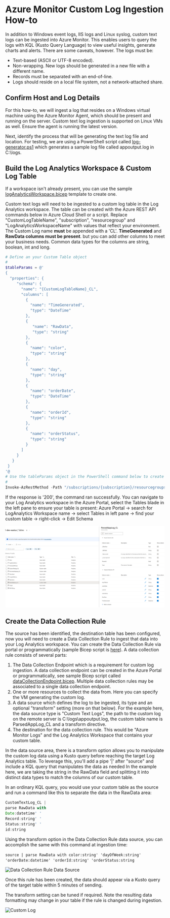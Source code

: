 # Azure Monitor Custom Log Ingestion How-to

In addition to Windows event logs, IIS logs and Linux syslog, custom text logs can be ingested into Azure Monitor.  This enables users to query the logs with KQL (Kusto Query Language) to view useful insights, generate charts and alerts.  There are some caveats, however.  The logs must be:

* Text-based (ASCII or UTF-8 encoded).
* Non-wrapping.  New logs should be generated in a new file with a different name.
* Records must be separated with an end-of-line.
* Logs should reside on a local file system, not a network-attached share.

## Confirm Host and Log Details

For this how-to, we will ingest a log that resides on a Windows virtual machine using the Azure Monitor Agent, which should be present and running on the server.  Custom text log ingestion is supported on Linux VMs as well.  Ensure the agent is running the latest version.

Next, identify the process that will be generating the text log file and location.  For testing, we are using a PowerShell script called [log-generator.ps1](./log-generator.ps1) which generates a sample log file called appoutput.log in C:\logs.

## Build the Log Analytics Workspace & Custom Log Table

If a workspace isn't already present, you can use the sample [logAnalyticsWorkspace.bicep](./logAnalyticsWorkspace.bicep) template to create one.

Custom text logs will need to be ingested to a custom log table in the Log Analytics workspace.  The table can be created with the Azure REST API commands below in Azure Cloud Shell or a script.  Replace "CustomLogTableName", "subscription", "resourcegroup" and "LogAnalyticsWorkspaceName" with values that reflect your environment.  The Custom Log name **must** be appended with a 'CL'.  **TimeGenerated** and **RawData columns must be present**. but you can add other columns to meet your business needs.  Common data types for the columns are string, boolean, int and long.

```powershell
# Define an your Custom Table object
#
$tableParams = @'
{
  "properties": {
     "schema": {
       "name": "{CustomLogTableName}_CL",
       "columns": [
         { 
           "name": "TimeGenerated",
           "type": "DateTime"            
         },
         {
            "name": "RawData",
            "type": "string"
         },
         {
           "name": "color",
           "type": "string"
         },
         {
           "name": "day",
           "type": "string"
         },
         {
           "name": "orderDate",
           "type": "DateTime"
         },
         {
           "name": "orderId",
           "type": "string"
         },
         {
           "name": "orderStatus",
           "type": "string"
         }
       ]
     }
   }
 }
'@
# Use the tableParams object in the PowerShell command below to create your table.
#
Invoke-AzRestMethod -Path "/subscriptions/{subscription}/resourcegroups/{resourcegroup}/providers/microsoft.operationalinsights/workspaces/{LogAnalyticsWorkspaceName}/tables/{CustomLogTableName}_CL?api-version=2021-12-01-preview" -Method PUT -payload $tableParams
```

If the response is '200', the command ran successfully.  You can navigate to your Log Analytics workspace in the Azure Portal, select the Tables blade in the left pane to ensure your table is present:  Azure Portal -> search for LogAnalytics Workspace name -> select Tables in left pane -> find your custom table -> right-click -> Edit Schema

![Custom Table](./img/custom-table.png)

##  Create the Data Collection Rule

The source has been identified, the destination table has been configured, now you will need to create a Data Collection Rule to ingest that data into your Log Analytics workspace.  You can create the Data Collection Rule via portal or programmatically (sample Bicep script is [here](./customDataCollectionRule.bicep)).  A data collection rule consists of several parts: 

1. The Data Collection Endpoint which is a requirement for custom log ingestion.  A data collection endpoint can be created in the Azure Portal or programmatically, see sample Bicep script called [dataCollectionEndpoint.bicep](./dataCollectionEndpoint.bicep).  Multiple data collection rules may be associated to a single data collection endpoint.
2. One or more resources to collect the data from.  Here you can specify the VM generating the custom log.
3. A data source which defines the log to be ingested, its type and an optional "transform" setting (more on that below).  For the example here, the data source type is "Custom Text Logs", the path to the custom log on the remote server is C:\logs\appoutput.log, the custom table name is ParsedAppLog_CL and a transform directive.
4. The destination for the data collection rule.  This would be "Azure Monitor Logs" and the Log Analytics Workspace that contains your custom table.

In the data source area, there is a transform option allows you to manipulate the custom log data using a Kusto query before reaching the target Log Analytics table.  To leverage this, you'll add a pipe '|' after "source" and include a KQL query that manipulates the data as needed  In the example here, we are taking the string in the RawData field and splitting it into distinct data types to match the columns of our custom table.

In an ordinary KQL query, you would use your custom table as the source and run a command like this to separate the data in the RawData area:

```javascript
CustomTextLog_CL |
parse RawData with
Date:datetime' '
Record:string' '
Status:string' '
id:string
```

Using the transform option in the Data Collection Rule data source, you can accomplish the same with this command at ingestion time:

```source | parse RawData with color:string' 'dayOfWeek:string' 'orderDate:datetime' 'orderId:string' 'orderStatus:string```

![Data Collection Rule Data Source](./img/dcr-data-source.png)


Once this rule has been created, the data should appear via a Kusto query of the target table within 5 minutes of sending.

The transform setting can be tuned if required.  Note the resulting data formatting may change in your table if the rule is changed during ingestion.

![Custom Log](./img/custom-log.png)
